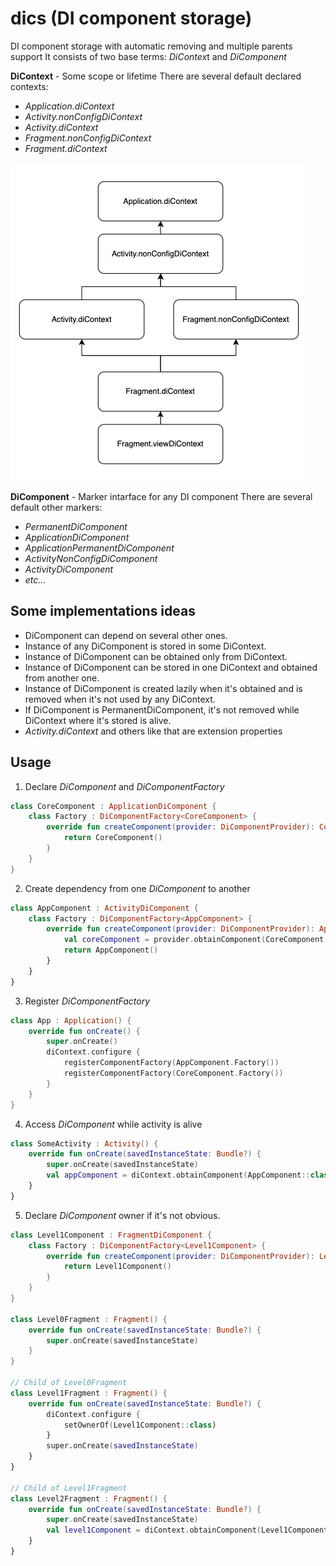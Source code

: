 # dics (DI component storage)
DI component storage with automatic removing and multiple parents support
It consists of two base terms: *DiContex*t and *DiComponent*

**DiContext** - Some scope or lifetime
There are several default declared contexts:
- *Application.diContext*
- *Activity.nonConfigDiContext*
- *Activity.diContext*
- *Fragment.nonConfigDiContext*
- *Fragment.diContext*

![](di_context_hierarchy.png)

**DiComponent** - Marker intarface for any DI component
There are several default other markers:
- *PermanentDiComponent*
- *ApplicationDiComponent*
- *ApplicationPermanentDiComponent*
- *ActivityNonConfigDiComponent*
- *ActivityDiComponent*
- *etc...*

## Some implementations ideas
- DiComponent can depend on several other ones.
- Instance of any DiComponent is stored in some DiContext.
- Instance of DiComponent can be obtained only from DiContext.
- Instance of DiComponent can be stored in one DiContext and obtained from another one.
- Instance of DiComponent is created lazily when it's obtained and is removed when it's not used by any DiContext.
- If DiComponent is PermanentDiComponent, it's not removed while DiContext where it's stored is alive.
- *Activity.diContext* and others like that are extension properties


## Usage
1. Declare *DiComponent* and *DiComponentFactory*

```kotlin
class CoreComponent : ApplicationDiComponent {
    class Factory : DiComponentFactory<CoreComponent> {
        override fun createComponent(provider: DiComponentProvider): CoreComponent {
            return CoreComponent()
        }
    }
}
```
2. Create dependency from one *DiComponent* to another
```kotlin
class AppComponent : ActivityDiComponent {
    class Factory : DiComponentFactory<AppComponent> {
        override fun createComponent(provider: DiComponentProvider): AppComponent {
            val coreComponent = provider.obtainComponent(CoreComponent::class)
            return AppComponent()
        }
    }
}
```

3. Register *DiComponentFactory*
```kotlin
class App : Application() {
    override fun onCreate() {
        super.onCreate()
        diContext.configure {
            registerComponentFactory(AppComponent.Factory())
            registerComponentFactory(CoreComponent.Factory())
        }
    }
}
```

4. Access *DiComponent* while activity is alive
```kotlin
class SomeActivity : Activity() {
    override fun onCreate(savedInstanceState: Bundle?) {
        super.onCreate(savedInstanceState)
        val appComponent = diContext.obtainComponent(AppComponent::class)
    }
}
```

5. Declare *DiComponent* owner if it's not obvious.
```kotlin
class Level1Component : FragmentDiComponent {
    class Factory : DiComponentFactory<Level1Component> {
        override fun createComponent(provider: DiComponentProvider): Level1Component {
            return Level1Component()
        }
    }
}

class Level0Fragment : Fragment() {
    override fun onCreate(savedInstanceState: Bundle?) {
        super.onCreate(savedInstanceState)
    }
}

// Child of Level0Fragment
class Level1Fragment : Fragment() {
    override fun onCreate(savedInstanceState: Bundle?) {
        diContext.configure {
            setOwnerOf(Level1Component::class)
        }
        super.onCreate(savedInstanceState)
    }
}

// Child of Level1Fragment
class Level2Fragment : Fragment() {
    override fun onCreate(savedInstanceState: Bundle?) {
        super.onCreate(savedInstanceState)
        val level1Component = diContext.obtainComponent(Level1Component::class)
    }
}
```
